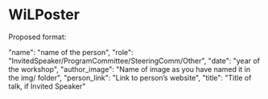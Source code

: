 # WiLPoster

Proposed format:

"name": "name of the person",
"role": "InvitedSpeaker/ProgramCommittee/SteeringComm/Other",
"date": "year of the workshop",
"author_image": "Name of image as you have named it in the img/ folder",
"person_link": "Link to person’s website",
"title": "Title of talk, if Invited Speaker"

